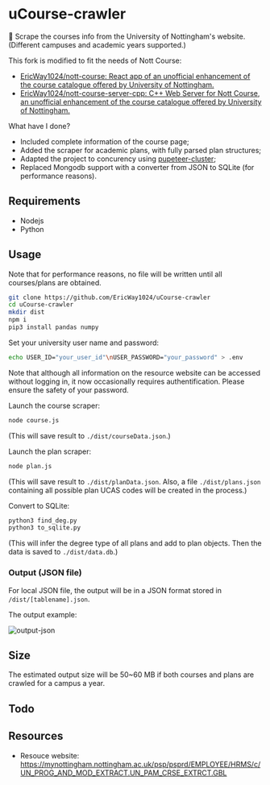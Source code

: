 # uCourse-crawler
🎒 Scrape the courses info from the University of Nottingham's website. (Different campuses and academic years supported.)

This fork is modified to fit the needs of Nott Course: 

- [EricWay1024/nott-course: React app of an unofficial enhancement of the course catalogue offered by University of Nottingham.](https://github.com/EricWay1024/nott-course)
- [EricWay1024/nott-course-server-cpp: C++ Web Server for Nott Course, an unofficial enhancement of the course catalogue offered by University of Nottingham.](https://github.com/EricWay1024/nott-course-server-cpp)

What have I done?

- Included complete information of the course page;
- Added the scraper for academic plans, with fully parsed plan structures;
- Adapted the project to concurency using [pupeteer-cluster](https://github.com/thomasdondorf/puppeteer-cluster);
- Replaced Mongodb support with a converter from JSON to SQLite (for performance reasons).

## Requirements

- Nodejs
- Python

## Usage

Note that for performance reasons, no file will be written until all courses/plans are obtained. 

```bash
git clone https://github.com/EricWay1024/uCourse-crawler
cd uCourse-crawler
mkdir dist
npm i
pip3 install pandas numpy
```

Set your university user name and password:
```bash
echo USER_ID="your_user_id"\nUSER_PASSWORD="your_password" > .env
```

Note that although all information on the resource website can be accessed without logging in, it now occasionally requires authentification. Please ensure the safety of your password.

Launch the course scraper:

```bash
node course.js
```

(This will save result to `./dist/courseData.json`.)

Launch the plan scraper:

```bash
node plan.js
```

(This will save result to `./dist/planData.json`. Also, a file `./dist/plans.json` containing all possible plan UCAS codes will be created in the process.)

Convert to SQLite:

```bash
python3 find_deg.py
python3 to_sqlite.py
```

(This will infer the degree type of all plans and add to plan objects. Then the data is saved to `./dist/data.db`.)

### Output (JSON file)

For local JSON file, the output will be in a JSON format stored in `/dist/[tablename].json`. 

The output example:

![output-json](https://ae01.alicdn.com/kf/Ue83678fcf72e4906846dad02c87c00f06.jpg)

## Size

The estimated output size will be 50~60 MB if both courses and plans are crawled for a campus a year.

## Todo



## Resources

- Resouce website: <https://mynottingham.nottingham.ac.uk/psp/psprd/EMPLOYEE/HRMS/c/UN_PROG_AND_MOD_EXTRACT.UN_PAM_CRSE_EXTRCT.GBL>

